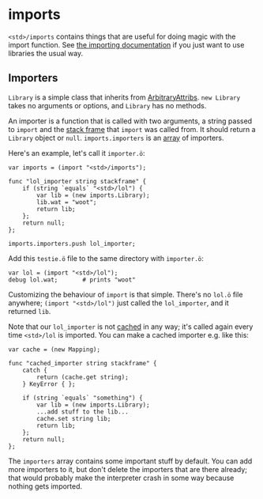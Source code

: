 # imports

`<std>/imports` contains things that are useful for doing magic with the
import function. See [the importing documentation](../importing.md) if you just
want to use libraries the usual way.

## Importers

`Library` is a simple class that inherits from
[ArbitraryAttribs](../builtins.md#arbitraryattribs). `new Library` takes no
arguments or options, and `Library` has no methods.

An importer is a function that is called with two arguments, a string passed to
`import` and the [stack frame] that `import` was called from. It should return
a `Library` object or `null`. `imports.importers` is an [array] of importers.

Here's an example, let's call it `importer.ö`:

```python3
var imports = (import "<std>/imports");

func "lol_importer string stackframe" {
    if (string `equals` "<std>/lol") {
        var lib = (new imports.Library);
        lib.wat = "woot";
        return lib;
    };
    return null;
};

imports.importers.push lol_importer;
```

Add this `testie.ö` file to the same directory with `importer.ö`:

```python3
var lol = (import "<std>/lol");
debug lol.wat;       # prints "woot"
```

Customizing the behaviour of `import` is that simple. There's no `lol.ö` file
anywhere; `(import "<std>/lol")` just called the `lol_importer`, and it
returned `lib`.

Note that our `lol_importer` is not [cached] in any way; it's called again
every time `<std>/lol` is imported. You can make a cached importer e.g.
like this:

```python3
var cache = (new Mapping);

func "cached_importer string stackframe" {
    catch {
        return (cache.get string);
    } KeyError { };

    if (string `equals` "something") {
        var lib = (new imports.Library);
        ...add stuff to the lib...
        cache.set string lib;
        return lib;
    };
    return null;
};
```

The `importers` array contains some important stuff by default. You can add
more importers to it, but don't delete the importers that are there already;
that would probably make the interpreter crash in some way because nothing gets
imported.


[array]: ../builtins.md#array
[stack frame]: ../errors.md#stackframe-objects
[cached]: ../importing.md#caching
